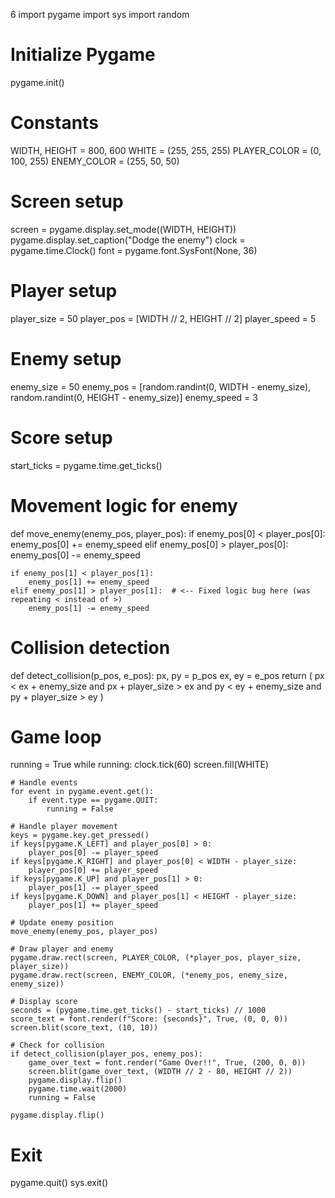 6
import pygame
import sys
import random

# Initialize Pygame
pygame.init()

# Constants
WIDTH, HEIGHT = 800, 600
WHITE = (255, 255, 255)
PLAYER_COLOR = (0, 100, 255)
ENEMY_COLOR = (255, 50, 50)

# Screen setup
screen = pygame.display.set_mode((WIDTH, HEIGHT))
pygame.display.set_caption("Dodge the enemy")
clock = pygame.time.Clock()
font = pygame.font.SysFont(None, 36)

# Player setup
player_size = 50
player_pos = [WIDTH // 2, HEIGHT // 2]
player_speed = 5

# Enemy setup
enemy_size = 50
enemy_pos = [random.randint(0, WIDTH - enemy_size), random.randint(0, HEIGHT - enemy_size)]
enemy_speed = 3

# Score setup
start_ticks = pygame.time.get_ticks()

# Movement logic for enemy
def move_enemy(enemy_pos, player_pos):
    if enemy_pos[0] < player_pos[0]:
        enemy_pos[0] += enemy_speed
    elif enemy_pos[0] > player_pos[0]:
        enemy_pos[0] -= enemy_speed

    if enemy_pos[1] < player_pos[1]:
        enemy_pos[1] += enemy_speed
    elif enemy_pos[1] > player_pos[1]:  # <-- Fixed logic bug here (was repeating < instead of >)
        enemy_pos[1] -= enemy_speed

# Collision detection
def detect_collision(p_pos, e_pos):
    px, py = p_pos
    ex, ey = e_pos
    return (
        px < ex + enemy_size and
        px + player_size > ex and
        py < ey + enemy_size and
        py + player_size > ey
    )

# Game loop
running = True
while running:
    clock.tick(60)
    screen.fill(WHITE)

    # Handle events
    for event in pygame.event.get():
        if event.type == pygame.QUIT:
            running = False

    # Handle player movement
    keys = pygame.key.get_pressed()
    if keys[pygame.K_LEFT] and player_pos[0] > 0:
        player_pos[0] -= player_speed
    if keys[pygame.K_RIGHT] and player_pos[0] < WIDTH - player_size:
        player_pos[0] += player_speed
    if keys[pygame.K_UP] and player_pos[1] > 0:
        player_pos[1] -= player_speed
    if keys[pygame.K_DOWN] and player_pos[1] < HEIGHT - player_size:
        player_pos[1] += player_speed

    # Update enemy position
    move_enemy(enemy_pos, player_pos)

    # Draw player and enemy
    pygame.draw.rect(screen, PLAYER_COLOR, (*player_pos, player_size, player_size))
    pygame.draw.rect(screen, ENEMY_COLOR, (*enemy_pos, enemy_size, enemy_size))

    # Display score
    seconds = (pygame.time.get_ticks() - start_ticks) // 1000
    score_text = font.render(f"Score: {seconds}", True, (0, 0, 0))
    screen.blit(score_text, (10, 10))

    # Check for collision
    if detect_collision(player_pos, enemy_pos):
        game_over_text = font.render("Game Over!!", True, (200, 0, 0))
        screen.blit(game_over_text, (WIDTH // 2 - 80, HEIGHT // 2))
        pygame.display.flip()
        pygame.time.wait(2000)
        running = False

    pygame.display.flip()

# Exit
pygame.quit()
sys.exit()